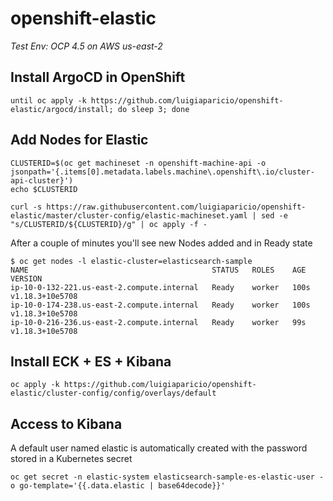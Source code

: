 # openshift-elastic

*Test Env: OCP 4.5 on AWS us-east-2*


## Install ArgoCD in OpenShift

    until oc apply -k https://github.com/luigiaparicio/openshift-elastic/argocd/install; do sleep 3; done
    
## Add Nodes for Elastic

    CLUSTERID=$(oc get machineset -n openshift-machine-api -o jsonpath='{.items[0].metadata.labels.machine\.openshift\.io/cluster-api-cluster}')
    echo $CLUSTERID

    curl -s https://raw.githubusercontent.com/luigiaparicio/openshift-elastic/master/cluster-config/elastic-machineset.yaml | sed -e "s/CLUSTERID/${CLUSTERID}/g" | oc apply -f -
    
    
  After a couple of minutes you'll see new Nodes added and in Ready state
  
    $ oc get nodes -l elastic-cluster=elasticsearch-sample
    NAME                                         STATUS   ROLES    AGE    VERSION
    ip-10-0-132-221.us-east-2.compute.internal   Ready    worker   100s   v1.18.3+10e5708
    ip-10-0-174-238.us-east-2.compute.internal   Ready    worker   100s   v1.18.3+10e5708
    ip-10-0-216-236.us-east-2.compute.internal   Ready    worker   99s    v1.18.3+10e5708
    
## Install ECK + ES + Kibana

    oc apply -k https://github.com/luigiaparicio/openshift-elastic/cluster-config/config/overlays/default
    
## Access to Kibana

  A default user named elastic is automatically created with the password stored in a Kubernetes secret

    oc get secret -n elastic-system elasticsearch-sample-es-elastic-user -o go-template='{{.data.elastic | base64decode}}'

